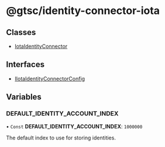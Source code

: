 # @gtsc/identity-connector-iota

## Classes

- [IotaIdentityConnector](classes/IotaIdentityConnector.md)

## Interfaces

- [IIotaIdentityConnectorConfig](interfaces/IIotaIdentityConnectorConfig.md)

## Variables

### DEFAULT\_IDENTITY\_ACCOUNT\_INDEX

• `Const` **DEFAULT\_IDENTITY\_ACCOUNT\_INDEX**: ``1000000``

The default index to use for storing identities.
